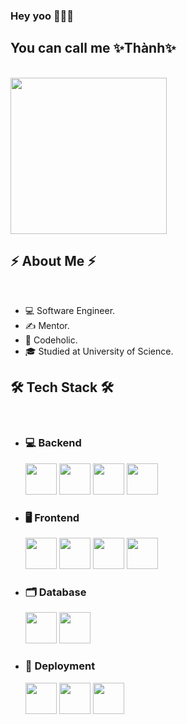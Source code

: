 ### Hey yoo 👋👋👋

<h2>You can call me ✨Thành✨</h2>
<br/>
<img src="https://user-images.githubusercontent.com/37551474/113611467-3a567d80-9657-11eb-862b-b07b4f105c6f.gif" width="250">
<h2>⚡ About Me ⚡</h2>
<br/>
<ul>
  <li>💻 Software Engineer.</li>
  <li>✍️ Mentor.</li>
  <li>💬 Codeholic.</li>
  <li>🎓 Studied at University of Science.</li>
</ul>
<h2>🛠 Tech Stack 🛠</h2>
<br/>
<div style="display: 'flex'">
  <div>
    <ul>
      <li>
        <h3>💻 Backend</h3>
        <div style="display: 'flex'">
          <img src="https://cdn.icon-icons.com/icons2/2108/PNG/512/javascript_icon_130900.png" width="50">
          <img src="https://user-images.githubusercontent.com/37551474/121161924-1fbaa380-c856-11eb-82ff-8bcc2249b8b4.png" width="50">
          <img src="https://cdn.icon-icons.com/icons2/2107/PNG/512/file_type_graphql_icon_130564.png" width="50">
          <img src="https://cdn.icon-icons.com/icons2/2107/PNG/512/file_type_jest_snapshot_icon_130513.png" width="50">
        </div>
      </li>
      <li>
        <h3>🖥 Frontend</h3>
        <div style="display: 'flex'">
          <img src="https://cdn.icon-icons.com/icons2/844/PNG/512/HTML5_icon-icons.com_67090.png" width="50">
          <img src="https://cdn.icon-icons.com/icons2/844/PNG/512/CSS3_icon-icons.com_67069.png" width="50">
          <img src="https://cdn.icon-icons.com/icons2/2107/PNG/512/file_type_reactjs_icon_130205.png" width="50">
          <img src="https://cdn.icon-icons.com/icons2/2415/PNG/512/redux_original_logo_icon_146365.png" width="50">
        </div>
      </li>
    </ul>
  </div>
  <div>
    <ul>
      <li>
        <h3>🗂 Database</h3>
        <div style="display: 'flex'">
          <img src="https://cdn.icon-icons.com/icons2/2415/PNG/512/mysql_original_wordmark_logo_icon_146417.png" width="50">
          <img src="https://cdn.icon-icons.com/icons2/2415/PNG/512/mongodb_original_wordmark_logo_icon_146425.png" width="50">
        </div>
      </li>
      <li>
        <h3>🚢 Deployment</h3>
        <div style="display: 'flex'">
          <img src="https://cdn.icon-icons.com/icons2/2415/PNG/512/docker_original_wordmark_logo_icon_146557.png" width="50">
          <img src="https://cdn.icon-icons.com/icons2/2699/PNG/512/kubernetes_logo_icon_168359.png" width="50">
          <img src="https://cdn.icon-icons.com/icons2/2699/PNG/512/jenkins_logo_icon_170552.png" width="50">
        </div>
      </li>
    </ul>
  </div>
</div>






<!--
**DaiThanh97/DaiThanh97** is a ✨ _special_ ✨ repository because its `README.md` (this file) appears on your GitHub profile.

Here are some ideas to get you started:

- 🔭 I’m currently working on ...
- 🌱 I’m currently learning ...
- 👯 I’m looking to collaborate on ...
- 🤔 I’m looking for help with ...
- 💬 Ask me about ...
- 📫 How to reach me: ...
- 😄 Pronouns: ...
- ⚡ Fun fact: ...
-->

